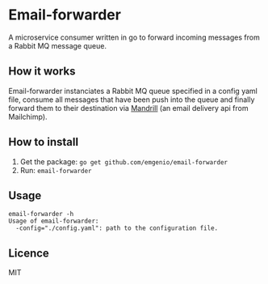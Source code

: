 # Email-forwarder
A microservice consumer written in go to forward incoming messages from a Rabbit MQ message queue.

## How it works
Email-forwarder instanciates a Rabbit MQ queue specified in a config yaml file, consume all messages that have been push into the queue and finally forward them to their destination via [Mandrill](https://www.mandrill.com/) (an email delivery api from Mailchimp).

## How to install

1. Get the package: `go get github.com/emgenio/email-forwarder`
2. Run: `email-forwarder`

## Usage

```
email-forwarder -h
Usage of email-forwarder:
  -config="./config.yaml": path to the configuration file.
```

## Licence
MIT
